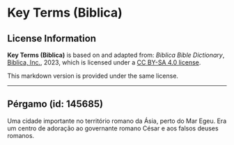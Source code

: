 # Key Terms (Biblica)

## License Information

**Key Terms (Biblica)** is based on and adapted from: _Biblica Bible Dictionary_, [Biblica, Inc.](https://www.biblica.com/), 2023, which is licensed under a [CC BY-SA 4.0 license](https://creativecommons.org/licenses/by-sa/4.0/legalcode.en).

This markdown version is provided under the same license.



--------------------------------

## Pérgamo (id: 145685)

Uma cidade importante no território romano da Ásia, perto do Mar Egeu. Era um centro de adoração ao governante romano César e aos falsos deuses romanos.


